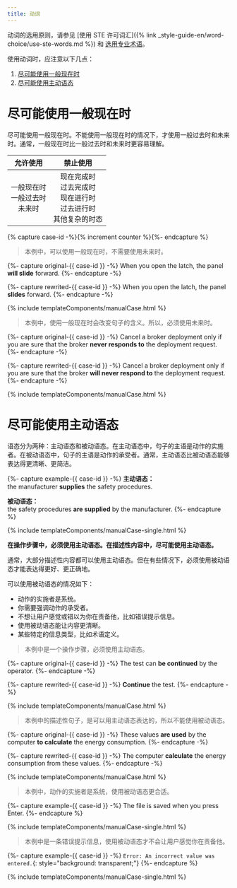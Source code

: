 ```yaml
---
title: 动词
---
```


动词的选用原则，请参见 [使用 STE 许可词汇]({% link _style-guide-en/word-choice/use-ste-words.md %}) 和 [选用专业术语](../word-choice/select-technical-terms.md)。

使用动词时，应注意以下几点：

1. [尽可能使用一般现在时](#尽可能使用一般现在时)
2. [尽可能使用主动语态](#尽可能使用主动语态)

# 尽可能使用一般现在时

尽可能使用一般现在时。不能使用一般现在时的情况下，才使用一般过去时和未来时。通常，一般现在时比一般过去时和未来时更容易理解。

|  允许使用  |  禁止使用  |
|:---:|:---:|
|  一般现在时<br />一般过去时<br />未来时  |  现在完成时<br />过去完成时<br />现在进行时<br />过去进行时<br />其他复杂的时态  |

{% capture case-id -%}{% increment counter %}{%- endcapture %}

> 本例中，可以使用一般现在时，不需要使用未来时。

{%- capture original-{{ case-id }} -%}
When you open the latch, the panel **will slide** forward.
{%- endcapture -%}

{%- capture rewrited-{{ case-id }} -%}
When you open the latch, the panel **slides** forward.
{%- endcapture -%}

{% include templateComponents/manualCase.html %}

> 本例中，使用一般现在时会改变句子的含义。所以，必须使用未来时。

{%- capture original-{{ case-id }} -%}
Cancel a broker deployment only if you are sure that the broker **never responds to** the deployment request.
{%- endcapture -%}

{%- capture rewrited-{{ case-id }} -%}
Cancel a broker deployment only if you are sure that the broker **will never respond to** the deployment request.
{%- endcapture -%}

{% include templateComponents/manualCase.html %}

# 尽可能使用主动语态

语态分为两种：主动语态和被动语态。在主动语态中，句子的主语是动作的实施者。在被动语态中，句子的主语是动作的承受者。通常，主动语态比被动语态能够表达得更清晰、更简洁。

{%- capture example-{{ case-id }} -%}
**主动语态：**  
the manufacturer **supplies** the safety procedures.

**被动语态：**  
the safety procedures **are supplied** by the manufacturer.
{%- endcapture %}

{% include templateComponents/manualCase-single.html %}

**在操作步骤中，必须使用主动语态。在描述性内容中，尽可能使用主动语态。**

通常，大部分描述性内容都可以使用主动语态。但在有些情况下，必须使用被动语态才能表达得更好、更正确地。

可以使用被动语态的情况如下：

- 动作的实施者是系统。
- 你需要强调动作的承受者。
- 不想让用户感觉或错以为你在责备他，比如错误提示信息。
- 使用被动语态能让内容更清晰。
- 某些特定的信息类型，比如术语定义。

> 本例中是一个操作步骤，必须使用主动语态。

{%- capture original-{{ case-id }} -%}
The test can **be continued** by the operator.
{%- endcapture -%}

{%- capture rewrited-{{ case-id }} -%}
**Continue** the test.
{%- endcapture -%}

{% include templateComponents/manualCase.html %}

> 本例中的描述性句子，是可以用主动语态表达的，所以不能使用被动语态。

{%- capture original-{{ case-id }} -%}
These values **are used** by the computer **to calculate** the energy consumption.
{%- endcapture -%}

{%- capture rewrited-{{ case-id }} -%}
The computer **calculate** the energy consumption from these values.
{%- endcapture -%}

{% include templateComponents/manualCase.html %}

> 本例中，动作的实施者是系统，使用被动语态更合适。

{%- capture example-{{ case-id }} -%}
The file is saved when you press Enter.
{%- endcapture %}

{% include templateComponents/manualCase-single.html %}

> 本例中是一条错误提示信息，使用被动语态才不会让用户感觉你在责备他。

{%- capture example-{{ case-id }} -%}
`Error: An incorrect value was entered.`{: style="background: transparent;"}
{%- endcapture %}

{% include templateComponents/manualCase-single.html %}
